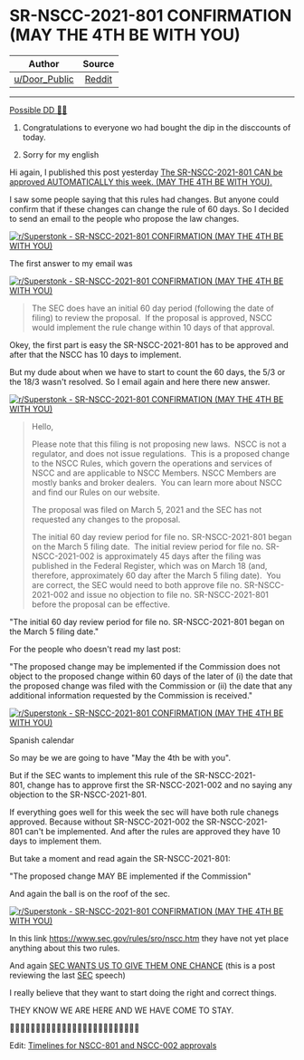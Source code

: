 SR-NSCC-2021-801 CONFIRMATION (MAY THE 4TH BE WITH YOU)
=======================================================

| Author       | Source       | 
| :-------------: |:-------------:|
|  [u/Door_Public](https://www.reddit.com/user/Door_Public/) | [Reddit](https://www.reddit.com/r/Superstonk/comments/n49zl5/srnscc2021801_confirmation_may_the_4th_be_with_you/) | 

---

[Possible DD 👨‍🔬](https://www.reddit.com/r/Superstonk/search?q=flair_name%3A%22Possible%20DD%20%F0%9F%91%A8%E2%80%8D%F0%9F%94%AC%22&restrict_sr=1)

1.  Congratulations to everyone wo had bought the dip in the disccounts of today.

2.  Sorry for my english

Hi again, I published this post yesterday [The SR-NSCC-2021-801 CAN be approved AUTOMATICALLY this week. (MAY THE 4TH BE WITH YOU).](https://www.reddit.com/r/Superstonk/comments/n3gxsq/the_srnscc2021801_can_be_approved_automatically/)

I saw some people saying that this rules had changes. But anyone could confirm that if these changes can change the rule of 60 days. So I decided to send an email to the people who propose the law changes.

[![r/Superstonk - SR-NSCC-2021-801 CONFIRMATION (MAY THE 4TH BE WITH YOU)](https://preview.redd.it/bkdv949ekzw61.png?width=718&format=png&auto=webp&s=0f1e34047d1b59fc5193cafac91c8c135f404b75)](https://preview.redd.it/bkdv949ekzw61.png?width=718&format=png&auto=webp&s=0f1e34047d1b59fc5193cafac91c8c135f404b75)

The first answer to my email was

[![r/Superstonk - SR-NSCC-2021-801 CONFIRMATION (MAY THE 4TH BE WITH YOU)](https://preview.redd.it/ets55fupkzw61.png?width=1579&format=png&auto=webp&s=898f31b98913239c480c27f648bc70ce00734d7b)](https://preview.redd.it/ets55fupkzw61.png?width=1579&format=png&auto=webp&s=898f31b98913239c480c27f648bc70ce00734d7b)

> The SEC does have an initial 60 day period (following the date of filing) to review the proposal.  If the proposal is approved, NSCC would implement the rule change within 10 days of that approval.

Okey, the first part is easy the SR-NSCC-2021-801 has to be approved and after that the NSCC has 10 days to implement.

But my dude about when we have to start to count the 60 days, the 5/3 or the 18/3 wasn't resolved. So I email again and here there new answer.

[![r/Superstonk - SR-NSCC-2021-801 CONFIRMATION (MAY THE 4TH BE WITH YOU)](https://preview.redd.it/asj8dc6skzw61.png?width=1581&format=png&auto=webp&s=05b72fb262da8a016c35be48e59ac88d5e486c17)](https://preview.redd.it/asj8dc6skzw61.png?width=1581&format=png&auto=webp&s=05b72fb262da8a016c35be48e59ac88d5e486c17)

> Hello,
>
> Please note that this filing is not proposing new laws.  NSCC is not a regulator, and does not issue regulations.  This is a proposed change to the NSCC Rules, which govern the operations and services of NSCC and are applicable to NSCC Members. NSCC Members are mostly banks and broker dealers.  You can learn more about NSCC and find our Rules on our website.
>
> The proposal was filed on March 5, 2021 and the SEC has not requested any changes to the proposal. 
>
> The initial 60 day review period for file no. SR-NSCC-2021-801 began on the March 5 filing date.  The initial review period for file no. SR-NSCC-2021-002 is approximately 45 days after the filing was published in the Federal Register, which was on March 18 (and, therefore, approximately 60 day after the March 5 filing date).  You are correct, the SEC would need to both approve file no. SR-NSCC-2021-002 and issue no objection to file no. SR-NSCC-2021-801 before the proposal can be effective.

"The initial 60 day review period for file no. SR-NSCC-2021-801 began on the March 5 filing date."

For the people who doesn't read my last post:

"The proposed change may be implemented if the Commission does not object to the proposed change within 60 days of the later of (i) the date that the proposed change was filed with the Commission or (ii) the date that any additional information requested by the Commission is received."

[![r/Superstonk - SR-NSCC-2021-801 CONFIRMATION (MAY THE 4TH BE WITH YOU)](https://preview.redd.it/zotyzrjukzw61.png?width=668&format=png&auto=webp&s=9d9de4a9d995ca49dd9080a16264b0d0bd1b8274)](https://preview.redd.it/zotyzrjukzw61.png?width=668&format=png&auto=webp&s=9d9de4a9d995ca49dd9080a16264b0d0bd1b8274)

Spanish calendar

So may be we are going to have "May the 4th be with you".

But if the SEC wants to implement this rule of the SR-NSCC-2021-801, change has to approve first the SR-NSCC-2021-002 and no saying any objection to the SR-NSCC-2021-801.

If everything goes well for this week the sec will have both rule chanegs approved. Because without SR-NSCC-2021-002 the SR-NSCC-2021-801 can't be implemented. And after the rules are approved they have 10 days to implement them.

But take a moment and read again the SR-NSCC-2021-801:

"The proposed change MAY BE implemented if the Commission"

And again the ball is on the roof of the sec.

[![r/Superstonk - SR-NSCC-2021-801 CONFIRMATION (MAY THE 4TH BE WITH YOU)](https://preview.redd.it/0vz7el5wkzw61.png?width=634&format=png&auto=webp&s=fa99d485d3ce37b75259a569ca767d8d24b7a683)](https://preview.redd.it/0vz7el5wkzw61.png?width=634&format=png&auto=webp&s=fa99d485d3ce37b75259a569ca767d8d24b7a683)

In this link <https://www.sec.gov/rules/sro/nscc.htm> they have not yet place anything about this two rules.

And again [SEC WANTS US TO GIVE THEM ONE CHANCE](https://www.reddit.com/r/Superstonk/comments/n2e9t9/sec_wants_us_to_give_them_one_chance/) (this is a post reviewing the last [SEC](https://www.sec.gov/news/speech/werewolves-of-change) speech)

I really believe that they want to start doing the right and correct things.

THEY KNOW WE ARE HERE AND WE HAVE COME TO STAY.

🚀🚀🚀🚀🚀🚀🚀🚀🚀🚀🚀🚀🚀🚀🚀🚀🚀🚀🚀🚀🚀🚀🚀🚀🚀

Edit: [Timelines for NSCC-801 and NSCC-002 approvals](https://www.reddit.com/r/Superstonk/comments/n445l7/timelines_for_nscc801_and_nscc002_approvals/)
